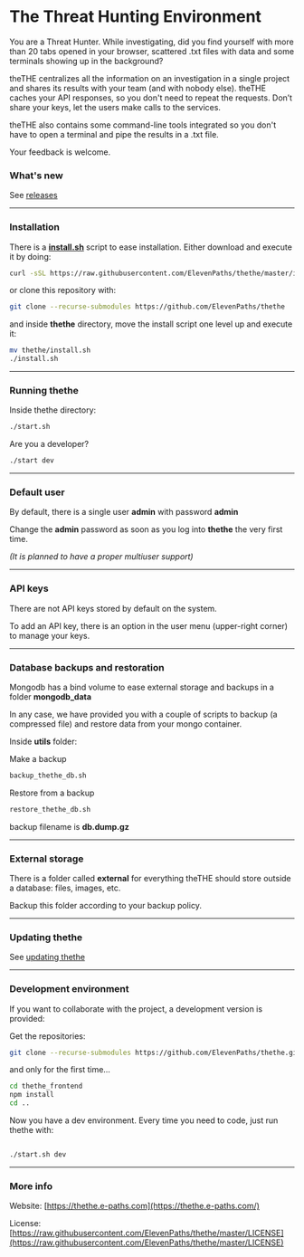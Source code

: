 # The Threat Hunting Environment

You are a Threat Hunter. While investigating, did you find yourself with more than 20 tabs opened in your browser, scattered .txt files with data and some terminals showing up in the background?

theTHE centralizes all the information on an investigation in a single project and shares its results with your team (and with nobody else). theTHE caches your API responses, so you don't need to repeat the requests. Don’t share your keys, let the users make calls to the services.

theTHE also contains some command-line tools integrated so you don't have to open a terminal and pipe the results in a .txt file.

Your feedback is welcome.

### What's new

See [releases](https://github.com/ElevenPaths/thethe/releases)

---

### Installation

There is a [**install.sh**](https://raw.githubusercontent.com/ElevenPaths/thethe/master/install.sh) script to ease installation. Either download and execute it by doing:

```bash
curl -sSL https://raw.githubusercontent.com/ElevenPaths/thethe/master/install.sh | bash
```

or clone this repository with:

```bash
git clone --recurse-submodules https://github.com/ElevenPaths/thethe
```

and inside **thethe** directory, move the install script one level up and execute it:

```bash
mv thethe/install.sh
./install.sh
```

---

### Running thethe

Inside thethe directory:

```bash
./start.sh
```

Are you a developer?

```bash
./start dev
```

---

### Default user

By default, there is a single user **admin** with password **admin**

Change the **admin** password as soon as you log into **thethe** the very first time.

_(It is planned to have a proper multiuser support)_

---

### API keys

There are not API keys stored by default on the system.

To add an API key, there is an option in the user menu (upper-right corner) to manage your keys.

---

### Database backups and restoration

Mongodb has a bind volume to ease external storage and backups in a folder **mongodb_data**

In any case, we have provided you with a couple of scripts to backup (a compressed file) and restore data from your mongo container.

Inside **utils** folder:

Make a backup

```bash
backup_thethe_db.sh
```

Restore from a backup

```bash
restore_thethe_db.sh
```

backup filename is **db.dump.gz**

---

### External storage

There is a folder called **external** for everything theTHE should store outside a database: files, images, etc.

Backup this folder according to your backup policy.

---

### Updating thethe

See [updating thethe](https://github.com/ElevenPaths/thethe/wiki/How-to-update-thethe)

---

### Development environment

If you want to collaborate with the project, a development version is provided:

Get the repositories:

```bash
git clone --recurse-submodules https://github.com/ElevenPaths/thethe.git
```

and only for the first time...

```bash
cd thethe_frontend
npm install
cd ..
```

Now you have a dev environment. Every time you need to code, just run thethe with:

```bash

./start.sh dev

```

---

### More info

Website: [https://thethe.e-paths.com](https://thethe.e-paths.com/)

License: [https://raw.githubusercontent.com/ElevenPaths/thethe/master/LICENSE](https://raw.githubusercontent.com/ElevenPaths/thethe/master/LICENSE)
